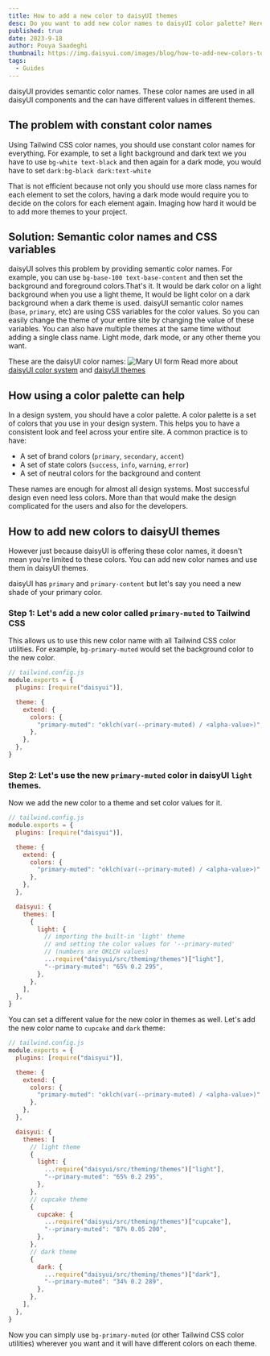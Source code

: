 ```yaml
---
title: How to add a new color to daisyUI themes
desc: Do you want to add new color names to daisyUI color palette? Here is how you can do it.
published: true
date: 2023-9-18
author: Pouya Saadeghi
thumbnail: https://img.daisyui.com/images/blog/how-to-add-new-colors-to-daisyui.webp
tags:
  - Guides
---
```


daisyUI provides semantic color names. These color names are used in all daisyUI components and the can have different values in different themes.

## The problem with constant color names

Using Tailwind CSS color names, you should use constant color names for everything. For example, to set a light background and dark text we you have to use `bg-white text-black` and then again for a dark mode, you would have to set `dark:bg-black dark:text-white`

That is not efficient because not only you should use more class names for each element to set the colors, having a dark mode would require you to decide on the colors for each element again. Imaging how hard it would be to add more themes to your project.

## Solution: Semantic color names and CSS variables

daisyUI solves this problem by providing semantic color names. For example, you can use `bg-base-100 text-base-content` and then set the background and foreground colors.That's it. It would be dark color on a light background when you use a light theme, It would be light color on a dark background when a dark theme is used.
daisyUI semantic color names (`base`, `primary`, etc) are using CSS variables for the color values. So you can easily change the theme of your entire site by changing the value of these variables.
You can also have multiple themes at the same time without adding a single class name. Light mode, dark mode, or any other theme you want.

These are the daisyUI color names:
![Mary UI form](https://img.daisyui.com/images/blog/daisyui-colors.webp)
Read more about [daisyUI color system](https://daisyui.com/docs/colors) and [daisyUI themes](https://daisyui.com/docs/themes/)

## How using a color palette can help

In a design system, you should have a color palette. A color palette is a set of colors that you use in your design system. This helps you to have a consistent look and feel across your entire site.
A common practice is to have:

- A set of brand colors (`primary`, `secondary`, `accent`)
- A set of state colors (`success`, `info`, `warning`, `error`)
- A set of neutral colors for the background and content

These names are enough for almost all design systems. Most successful design even need less colors. More than that would make the design complicated for the users and also for the developers.

## How to add new colors to daisyUI themes

However just because daisyUI is offering these color names, it doesn't mean you're limited to these colors. You can add new color names and use them in daisyUI themes.

daisyUI has `primary` and `primary-content` but let's say you need a new shade of your primary color.

### Step 1: Let's add a new color called `primary-muted` to Tailwind CSS

This allows us to use this new color name with all Tailwind CSS color utilities. For example, `bg-primary-muted` would set the background color to the new color.

```js
// tailwind.config.js
module.exports = {
  plugins: [require("daisyui")],

  theme: {
    extend: {
      colors: {
        "primary-muted": "oklch(var(--primary-muted) / <alpha-value>)",
      },
    },
  },
}
```

### Step 2: Let's use the new `primary-muted` color in daisyUI `light` themes.

Now we add the new color to a theme and set color values for it.

```js
// tailwind.config.js
module.exports = {
  plugins: [require("daisyui")],

  theme: {
    extend: {
      colors: {
        "primary-muted": "oklch(var(--primary-muted) / <alpha-value>)",
      },
    },
  },

  daisyui: {
    themes: [
      {
        light: {
          // importing the built-in 'light' theme
          // and setting the color values for '--primary-muted'
          // (numbers are OKLCH values)
          ...require("daisyui/src/theming/themes")["light"],
          "--primary-muted": "65% 0.2 295",
        },
      },
    ],
  },
}
```

You can set a different value for the new color in themes as well.
Let's add the new color name to `cupcake` and `dark` theme:

```js
// tailwind.config.js
module.exports = {
  plugins: [require("daisyui")],

  theme: {
    extend: {
      colors: {
        "primary-muted": "oklch(var(--primary-muted) / <alpha-value>)",
      },
    },
  },

  daisyui: {
    themes: [
      // light theme
      {
        light: {
          ...require("daisyui/src/theming/themes")["light"],
          "--primary-muted": "65% 0.2 295",
        },
      },
      // cupcake theme
      {
        cupcake: {
          ...require("daisyui/src/theming/themes")["cupcake"],
          "--primary-muted": "87% 0.05 200",
        },
      },
      // dark theme
      {
        dark: {
          ...require("daisyui/src/theming/themes")["dark"],
          "--primary-muted": "34% 0.2 289",
        },
      },
    ],
  },
}
```

Now you can simply use `bg-primary-muted` (or other Tailwind CSS color utilities) wherever you want and it will have different colors on each theme.
